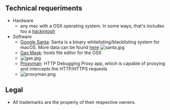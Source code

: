 ## Technical requeriments ##

* Hardware
     - any mac with a OSX operating system. In some ways, that's includes too a [hackintosh](https://en.wikipedia.org/wiki/Hackintosh)
* Software
     - [Google Santa](https://github.com/google/santa): Santa is a binary whitelisting/blacklisting system for macOS. More data can be found [here](https://santa.readthedocs.io/en/latest/)
     ![santa.jpg](https://bitbucket.org/repo/ey5E4z8/images/3640135435-68747470733a2f2f7a697070792e6766796361742e636f6d2f4d6164466174616c416d706869756d612e676966.gif)
     - [Gas Mask](http://clockwise.ee/): hosts file editor for the OSX
     - ![gas.jpg](https://bitbucket.org/repo/ey5E4z8/images/3211466848-29949_1562170074_scr.jpg)
     - [Proxyman](https://github.com/ProxymanApp/Proxyman): HTTP Debugging Proxy app, which is capable of proxying and intercepts the HTTP/HTTPS requests
     - ![proxyman.png](https://bitbucket.org/repo/ey5E4z8/images/1319580239-proxyman_1.3.2_darkmode.png)
     
## Legal ##

* All trademarks are the property of their respective owners.
